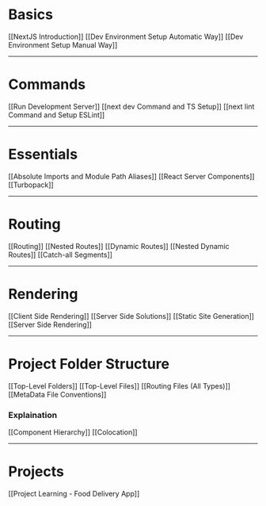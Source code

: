 # Basics
[[NextJS Introduction]]
[[Dev Environment Setup Automatic Way]]
[[Dev Environment Setup Manual Way]]

---
# Commands
[[Run Development Server]]
[[next dev Command and TS Setup]]
[[next lint Command and Setup ESLint]]

---
# Essentials
[[Absolute Imports and Module Path Aliases]]
[[React Server Components]]
[[Turbopack]]

---
# Routing
[[Routing]]
[[Nested Routes]]
[[Dynamic Routes]]
[[Nested Dynamic Routes]]
[[Catch-all Segments]]

---
# Rendering
[[Client Side Rendering]]
[[Server Side Solutions]]
[[Static Site Generation]]
[[Server Side Rendering]]

---
# Project Folder Structure
[[Top-Level Folders]]
[[Top-Level Files]]
[[Routing Files (All Types)]]
[[MetaData File Conventions]]

### Explaination
[[Component Hierarchy]]
[[Colocation]]


---
# Projects
[[Project Learning - Food Delivery App]]

